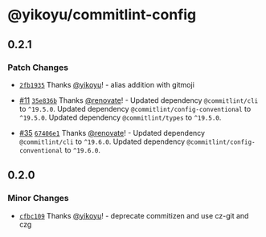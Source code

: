 # @yikoyu/commitlint-config

## 0.2.1

### Patch Changes

- [`2fb1935`](https://github.com/yikoyu/unconfig/commit/2fb1935ad6b90575c861aaf2c832beea30ec740b) Thanks [@yikoyu](https://github.com/yikoyu)! - alias addition with gitmoji

- [#11](https://github.com/yikoyu/unconfig/pull/11) [`35e836b`](https://github.com/yikoyu/unconfig/commit/35e836bbdc6a40ec1819fdc3ac6a6f3404df9669) Thanks [@renovate](https://github.com/apps/renovate)! - Updated dependency `@commitlint/cli` to `^19.5.0`.
  Updated dependency `@commitlint/config-conventional` to `^19.5.0`.
  Updated dependency `@commitlint/types` to `^19.5.0`.

- [#35](https://github.com/yikoyu/unconfig/pull/35) [`67406e1`](https://github.com/yikoyu/unconfig/commit/67406e15960468ca0ee93f9060ce748db3346dbe) Thanks [@renovate](https://github.com/apps/renovate)! - Updated dependency `@commitlint/cli` to `^19.6.0`.
  Updated dependency `@commitlint/config-conventional` to `^19.6.0`.

## 0.2.0

### Minor Changes

- [`cfbc109`](https://github.com/yikoyu/unconfig/commit/cfbc10955a844ecee9bfb69bd9b9633d3a04ae2a) Thanks [@yikoyu](https://github.com/yikoyu)! - deprecate commitizen and use cz-git and czg
